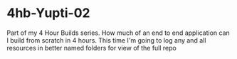 # 4hb-Yupti-02
Part of my 4 Hour Builds series. How much of an end to end application can I build from scratch in 4 hours. This time I'm going to log any and all resources in better named folders for view of the full repo
